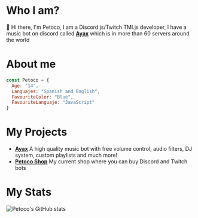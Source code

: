 # Who I am?
👋 Hi there, I'm Petoco, I am a Discord.js/Twitch TMI.js developer, I have a music bot on discord called **[Ayax](https://ayax-xyz.glitch.me)** which is in more than 60 servers around the world

# About me
```js
const Petoco = {
  Age: "14",
  Languajes: "Spanish and English",
  FavouriteColor: "Blue",
  FavouriteLanguaje: "JavaScript"
}
```

# My Projects
- **[Ayax](https://ayax-xyz.glitch.me)** A high quality music bot with free volume control, audio filters, DJ system, custom playlists and much more!
- **[Petoco Shop](https://discord.gg/wxTMnE2Y52)** My current shop where you can buy Discord and Twitch bots

# My Stats
![Petoco's GitHub stats](https://github-readme-stats.vercel.app/api?username=Petoco&show_icons=true&theme=highcontrast)

